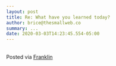 ```yaml
---  
layout: post  
title: Re: What have you learned today?  
author: brice@thesmallweb.co  
summary: ...  
date: 2020-03-03T14:23:45.554-05:00  
---
```


<br />Posted via <a href="https://franklinpostal.com">Franklin</a>